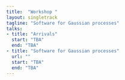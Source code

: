 ```yaml
---
title:  "Workshop "
layout: singletrack
tagline: "Software for Gaussian processes"
talks:
- title: "Arrivals"
  start: "TBA"
  end: "TBA"
- title: "Software for Gaussian processes"
  url: ""
  start: "TBA"
  end: "TBA"
---
```

